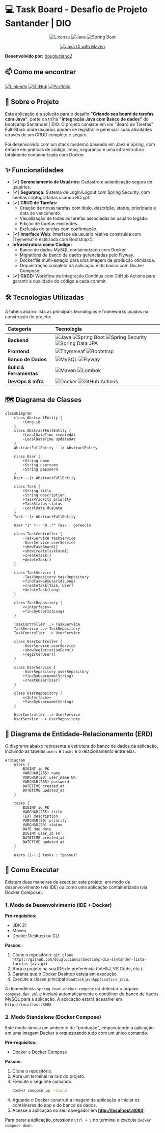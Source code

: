 # 💻 Task Board - Desafio de Projeto Santander | DIO

<p align="center">
  <img alt="License" src="https://img.shields.io/badge/license-MIT-blue.svg">
  <img alt="Java" src="https://img.shields.io/badge/Java-21-blue.svg?logo=openjdk">
  <img alt="Spring Boot" src="https://img.shields.io/badge/Spring_Boot-3.3.1-blue.svg?logo=spring">
</p>

<p align="center">
  <a href="https://github.com/dougluciano2/bootcamp-dio-santander-lista-tarefas-java/actions/workflows/ci.yml">
    <img src="https://github.com/dougluciano2/bootcamp-dio-santander-lista-tarefas-java/actions/workflows/ci.yml/badge.svg" alt="Java CI with Maven"/>
  </a>
</p>


**Desenvolvido por:** [dougluciano2](https://github.com/dougluciano2)

## 📫 Como me encontrar

[![LinkedIn](https://img.shields.io/badge/LinkedIn-DouglasLuciano-blue?style=for-the-badge&logo=linkedin)](https://www.linkedin.com/in/douglasluciano/)
[![GitHub](https://img.shields.io/badge/GitHub-douglasluciano-black?style=for-the-badge&logo=github)](https://github.com/douglasluciano)
[![Portfólio](https://img.shields.io/badge/Portf%C3%B3lio-GitHub%20Pages-blueviolet?style=for-the-badge&logo=github)](https://dougluciano2.github.io)

## 🚀 Sobre o Projeto

Esta aplicação é a solução para o desafio **"Criando seu board de tarefas com Java"**, parte da trilha **"Integração Java com Banco de dados"** do bootcamp Santander | DIO. O projeto consiste em um "Board de Tarefas" Full-Stack onde usuários podem se registrar e gerenciar suas atividades através de um CRUD completo e seguro.

Foi desenvolvido com um stack moderno baseado em Java e Spring, com ênfase em práticas de código limpo, segurança e uma infraestrutura totalmente containerizada com Docker.

## ✨ Funcionalidades

-   [✔] **Gerenciamento de Usuários:** Cadastro e autenticação segura de usuários.
-   [✔] **Segurança:** Sistema de Login/Logout com Spring Security, com senhas criptografadas usando BCrypt.
-   [✔] **CRUD de Tarefas:**
    -   Criação de novas tarefas com título, descrição, status, prioridade e data de vencimento.
    -   Visualização de todas as tarefas associadas ao usuário logado.
    -   Edição de tarefas existentes.
    -   Exclusão de tarefas com confirmação.
-   [✔] **Interface Web:** Interface de usuário reativa construída com Thymeleaf e estilizada com Bootstrap 5.
-   **Infraestrutura como Código:**
    -   Banco de dados MySQL containerizado com Docker.
    -   Migrations de banco de dados gerenciadas pelo Flyway.
    -   Dockerfile multi-estágio para uma imagem de produção otimizada.
    -   Orquestração completa da aplicação e do banco com Docker Compose.
-   [✔] **CI/CD:** Workflow de Integração Contínua com GitHub Actions para garantir a qualidade do código a cada commit.

## 🛠️ Tecnologias Utilizadas

A tabela abaixo lista as principais tecnologias e frameworks usados na construção do projeto:

| Categoria | Tecnologia |
| :--- | :--- |
| **Backend** | ![Java](https://img.shields.io/badge/Java-21-blue?logo=openjdk) ![Spring Boot](https://img.shields.io/badge/Spring_Boot-3.3.1-blue?logo=spring) ![Spring Security](https://img.shields.io/badge/Spring_Security-6-blue?logo=spring) ![Spring Data JPA](https://img.shields.io/badge/Spring_Data_JPA-blue?logo=spring) |
| **Frontend** | ![Thymeleaf](https://img.shields.io/badge/Thymeleaf-green?logo=leaf) ![Bootstrap](https://img.shields.io/badge/Bootstrap-5-purple?logo=bootstrap) |
| **Banco de Dados** | ![MySQL](https://img.shields.io/badge/MySQL-8.0-orange?logo=mysql) ![Flyway](https://img.shields.io/badge/Flyway-red?logo=flyway) |
| **Build & Ferramentas** | ![Maven](https://img.shields.io/badge/Maven-4-red?logo=apachemaven) ![Lombok](https://img.shields.io/badge/Lombok-purple) |
| **DevOps & Infra** | ![Docker](https://img.shields.io/badge/Docker-blue?logo=docker) ![GitHub Actions](https://img.shields.io/badge/GitHub_Actions-black?logo=githubactions) |

## 🗺️ Diagrama de Classes

```mermaid
classDiagram
    class AbstractEntity {
        +Long id
    }
    class AbstractFullEntity {
        +LocalDateTime createdAt
        +LocalDateTime updatedAt
    }
    AbstractFullEntity --|> AbstractEntity

    class User {
        +String name
        +String username
        +String password
    }
    User --|> AbstractFullEntity

    class Task {
        +String title
        +String description
        +TaskPriority priority
        +TaskStatus status
        +LocalDate dueDate
    }
    Task --|> AbstractFullEntity

    User "1" *-- "0..*" Task : gerencia

    class TaskController {
        -TaskService taskService
        -UserService userService
        +showTaskBoard()
        +showCreateTaskForm()
        +createTask()
        +deleteTask()
    }

    class TaskService {
        -TaskRepository taskRepository
        +findTasksByUserId(Long)
        +createTask(Task, User)
        +deleteTask(Long)
    }

    class TaskRepository {
        <<Interface>>
        +findByUserId(Long)
    }

    TaskController ..> TaskService
    TaskService ..> TaskRepository
    TaskController ..> UserService

    class UserController {
        -UserService userService
        +showRegistrationForm()
        +registerUser()
    }

    class UserService {
        -UserRepository userRepository
        +findByUsername(String)
        +createUser(User)
    }

    class UserRepository {
        <<Interface>>
        +findByUsername(String)
    }

    UserController ..> UserService
    UserService ..> UserRepository
```
## 💾 Diagrama de Entidade-Relacionamento (ERD)

O diagrama abaixo representa a estrutura do banco de dados da aplicação, incluindo as tabelas `users` e `tasks` e o relacionamento entre elas.

```mermaid
erDiagram
    users {
        BIGINT id PK
        VARCHAR(255) name
        VARCHAR(20) user_name UK
        VARCHAR(255) password
        DATETIME created_at
        DATETIME updated_at
    }

    tasks {
        BIGINT id PK
        VARCHAR(255) title
        TEXT description
        VARCHAR(20) priority
        VARCHAR(20) status
        DATE due_date
        BIGINT user_id FK
        DATETIME created_at
        DATETIME updated_at
    }

    users ||--|{ tasks : "possui"
```

## 🏁 Como Executar

Existem duas maneiras de executar este projeto: em modo de desenvolvimento (via IDE) ou como uma aplicação containerizada (via Docker Compose).

### 1. Modo de Desenvolvimento (IDE + Docker)

**Pré-requisitos:**
* JDK 21
* Maven
* Docker Desktop ou CLI

**Passos:**
1.  Clone o repositório: `git clone https://github.com/dougluciano2/bootcamp-dio-santander-lista-tarefas-java.git`
2.  Abra o projeto na sua IDE de preferência (IntelliJ, VS Code, etc.).
3.  Garanta que o Docker Desktop esteja em execução.
4.  Execute a classe principal `BoadtaskjavaApplication.java`.

A dependência `spring-boot-docker-compose` irá detectar o arquivo `compose.dev.yml` e iniciará automaticamente o contêiner do banco de dados MySQL para a aplicação. A aplicação estará acessível em `http://localhost:8080`.

### 2. Modo Standalone (Docker Compose)
Este modo simula um ambiente de "produção", empacotando a aplicação em uma imagem Docker e orquestrando tudo com um único comando.

**Pré-requisitos:**
* Docker e Docker Compose

**Passos:**
1.  Clone o repositório.
2.  Abra um terminal na raiz do projeto.
3.  Execute o seguinte comando:
    ```bash
    docker compose up --build
    ```
4.  Aguarde o Docker construir a imagem da aplicação e iniciar os contêineres do app e do banco de dados.
5.  Acesse a aplicação no seu navegador em **[http://localhost:8080](http://localhost:8080)**.

Para parar a aplicação, pressione `Ctrl + C` no terminal e execute `docker compose down`.

